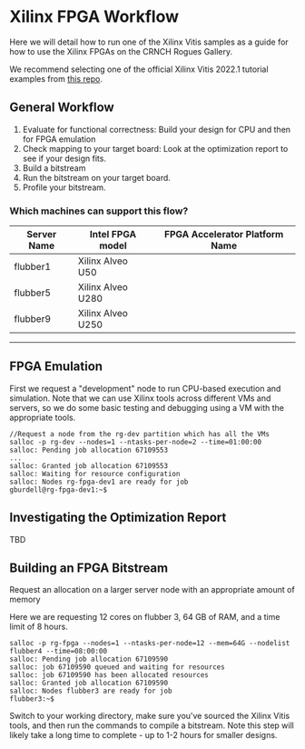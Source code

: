 # Xilinx FPGA Workflow

Here we will detail how to run one of the Xilinx Vitis samples as a guide for how to use the Xilinx FPGAs on the CRNCH Rogues Gallery.

We recommend selecting one of the official Xilinx Vitis 2022.1 tutorial examples from [this repo](https://github.com/Xilinx/Vitis-Tutorials/tree/2022.1). 

## General Workflow

1) Evaluate for functional correctness: Build your design for CPU and then for FPGA emulation
2) Check mapping to your target board: Look at the optimization report to see if your design fits.
3) Build a bitstream
4) Run the bitstream on your target board.
5) Profile your bitstream. 

### Which machines can support this flow?

| Server Name | Intel FPGA model     | FPGA Accelerator Platform Name |
| ----------- | -------------------- | --------------- |
| flubber1    | Xilinx Alveo U50 |   |
| flubber5    | Xilinx Alveo U280       |               |
| flubber9    | Xilinx Alveo U250             |                |
--------------------------------------------------------

## FPGA Emulation

First we request a "development" node to run CPU-based execution and simulation. Note that we can use Xilinx tools across different VMs and servers, so we do some basic testing and debugging using a VM with the appropriate tools. 

```
//Request a node from the rg-dev partition which has all the VMs
salloc -p rg-dev --nodes=1 --ntasks-per-node=2 --time=01:00:00
salloc: Pending job allocation 67109553
...
salloc: Granted job allocation 67109553
salloc: Waiting for resource configuration
salloc: Nodes rg-fpga-dev1 are ready for job
gburdell@rg-fpga-dev1:~$
```


## Investigating the Optimization Report

TBD

## Building an FPGA Bitstream

Request an allocation on a larger server node with an appropriate amount of memory

Here we are requesting 12 cores on flubber 3, 64 GB of RAM, and a time limit of 8 hours.
```
salloc -p rg-fpga --nodes=1 --ntasks-per-node=12 --mem=64G --nodelist flubber4 --time=08:00:00
salloc: Pending job allocation 67109590
salloc: job 67109590 queued and waiting for resources
salloc: job 67109590 has been allocated resources
salloc: Granted job allocation 67109590
salloc: Nodes flubber3 are ready for job
flubber3:~$
```

Switch to your working directory, make sure you've sourced the Xilinx Vitis tools, and then run the commands to compile a bitstream. Note this step will likely take a long time to complete - up to 1-2 hours for smaller designs.
